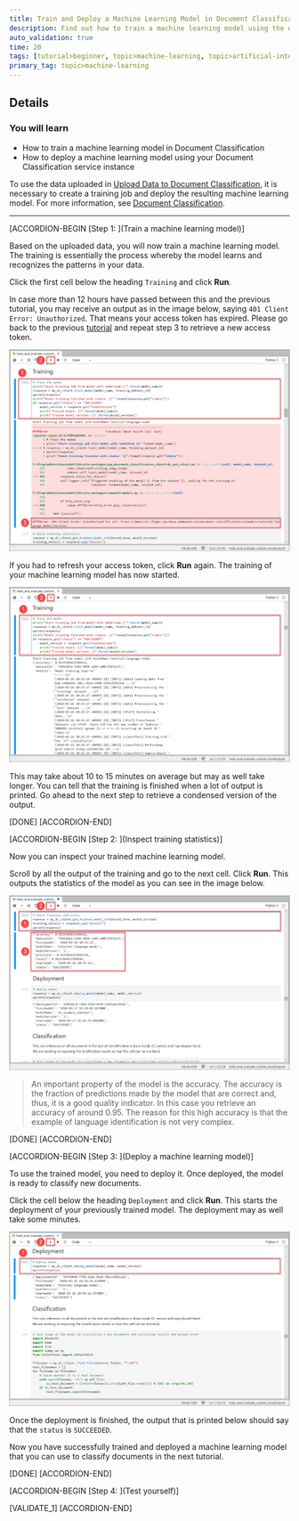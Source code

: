 ```yaml
---
title: Train and Deploy a Machine Learning Model in Document Classification
description: Find out how to train a machine learning model using the data that you uploaded to your Document Classification service instance.
auto_validation: true
time: 20
tags: [tutorial>beginner, topic>machine-learning, topic>artificial-intelligence, topic>cloud, products>sap-cloud-platform, products>sap-ai-business-services, products>document-classification, tutorial>license]
primary_tag: topic>machine-learning
---
```


## Details
### You will learn
  - How to train a machine learning model in Document Classification
  - How to deploy a machine learning model using your Document Classification service instance

To use the data uploaded in [Upload Data to Document Classification](cp-aibus-dc-upload), it is necessary to create a training job and deploy the resulting machine learning model. For more information, see [Document Classification](https://help.sap.com/viewer/ca60cd2ed44f4261a3ae500234c46f37/SHIP/en-US).

---

[ACCORDION-BEGIN [Step 1: ](Train a machine learning model)]

Based on the uploaded data, you will now train a machine learning model. The training is essentially the process whereby the model learns and recognizes the patterns in your data.

Click the first cell below the heading `Training` and click **Run**.

In case more than 12 hours have passed between this and the previous tutorial, you may receive an output as in the image below, saying `401 Client Error: Unauthorized`. That means your access token has expired. Please go back to the previous [tutorial](cp-aibus-dc-upload) and repeat step 3 to retrieve a new access token.

![Authorization Error](authorization-error.png)

If you had to refresh your access token, click **Run** again. The training of your machine learning model has now started.

![Training](training.png)

This may take about 10 to 15 minutes on average but may as well take longer. You can tell that the training is finished when a lot of output is printed. Go ahead to the next step to retrieve a condensed version of the output.

[DONE]
[ACCORDION-END]


[ACCORDION-BEGIN [Step 2: ](Inspect training statistics)]

Now you can inspect your trained machine learning model.

Scroll by all the output of the training and go to the next cell. Click **Run**. This outputs the statistics of the model as you can see in the image below.

![Training Statistics](training-statistics.png)

>An important property of the model is the accuracy. The accuracy is the fraction of predictions made by the model that are correct and, thus, it is a good quality indicator. In this case you retrieve an accuracy of around 0.95. The reason for this high accuracy is that the example of language identification is not very complex.

[DONE]
[ACCORDION-END]


[ACCORDION-BEGIN [Step 3: ](Deploy a machine learning model)]

To use the trained model, you need to deploy it. Once deployed, the model is ready to classify new documents.

Click the cell below the heading `Deployment` and click **Run**. This starts the deployment of your previously trained model. The deployment may as well take some minutes.

![Deployment](deployment.png)

Once the deployment is finished, the output that is printed below should say that the `status` is `SUCCEEDED`.

Now you have successfully trained and deployed a machine learning model that you can use to classify documents in the next tutorial.

[DONE]
[ACCORDION-END]


[ACCORDION-BEGIN [Step 4: ](Test yourself)]

[VALIDATE_1]
[ACCORDION-END]
